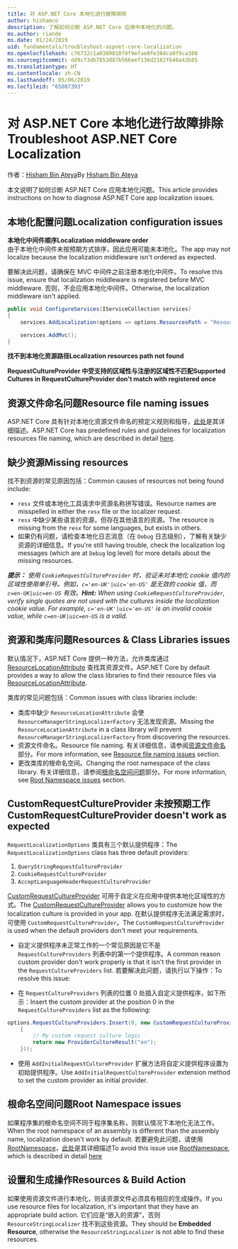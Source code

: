 ```yaml
---
title: 对 ASP.NET Core 本地化进行故障排除
author: hishamco
description: 了解如何诊断 ASP.NET Core 应用中本地化的问题。
ms.author: riande
ms.date: 01/24/2019
uid: fundamentals/troubleshoot-aspnet-core-localization
ms.openlocfilehash: c76732c1a0389818f8f9efae8fe384ca0f9ca308
ms.sourcegitcommit: dd9c73db7853d87b566eef136d2162f648a43b85
ms.translationtype: HT
ms.contentlocale: zh-CN
ms.lasthandoff: 05/06/2019
ms.locfileid: "65087393"
---
```

# <a name="troubleshoot-aspnet-core-localization"></a><span data-ttu-id="485bf-103">对 ASP.NET Core 本地化进行故障排除</span><span class="sxs-lookup"><span data-stu-id="485bf-103">Troubleshoot ASP.NET Core Localization</span></span>

<span data-ttu-id="485bf-104">作者：[Hisham Bin Ateya](https://github.com/hishamco)</span><span class="sxs-lookup"><span data-stu-id="485bf-104">By [Hisham Bin Ateya](https://github.com/hishamco)</span></span>

<span data-ttu-id="485bf-105">本文说明了如何诊断 ASP.NET Core 应用本地化问题。</span><span class="sxs-lookup"><span data-stu-id="485bf-105">This article provides instructions on how to diagnose ASP.NET Core app localization issues.</span></span>

## <a name="localization-configuration-issues"></a><span data-ttu-id="485bf-106">本地化配置问题</span><span class="sxs-lookup"><span data-stu-id="485bf-106">Localization configuration issues</span></span>

<span data-ttu-id="485bf-107">**本地化中间件顺序**</span><span class="sxs-lookup"><span data-stu-id="485bf-107">**Localization middleware order**</span></span>  
<span data-ttu-id="485bf-108">由于本地化中间件未按预期方式排序，因此应用可能未本地化。</span><span class="sxs-lookup"><span data-stu-id="485bf-108">The app may not localize because the localization middleware isn't ordered as expected.</span></span>

<span data-ttu-id="485bf-109">要解决此问题，请确保在 MVC 中间件之前注册本地化中间件。</span><span class="sxs-lookup"><span data-stu-id="485bf-109">To resolve this issue, ensure that localization middleware is registered before MVC middleware.</span></span> <span data-ttu-id="485bf-110">否则，不会应用本地化中间件。</span><span class="sxs-lookup"><span data-stu-id="485bf-110">Otherwise, the localization middleware isn't applied.</span></span>

```csharp
public void ConfigureServices(IServiceCollection services)
{
    services.AddLocalization(options => options.ResourcesPath = "Resources");

    services.AddMvc();
}
```

<span data-ttu-id="485bf-111">**找不到本地化资源路径**</span><span class="sxs-lookup"><span data-stu-id="485bf-111">**Localization resources path not found**</span></span>

<span data-ttu-id="485bf-112">**RequestCultureProvider 中受支持的区域性与注册的区域性不匹配**</span><span class="sxs-lookup"><span data-stu-id="485bf-112">**Supported Cultures in RequestCultureProvider don't match with registered once**</span></span>  

## <a name="resource-file-naming-issues"></a><span data-ttu-id="485bf-113">资源文件命名问题</span><span class="sxs-lookup"><span data-stu-id="485bf-113">Resource file naming issues</span></span>

<span data-ttu-id="485bf-114">ASP.NET Core 具有针对本地化资源文件命名的预定义规则和指导，[此处](xref:fundamentals/localization?view=aspnetcore-2.2#resource-file-naming)是其详细描述。</span><span class="sxs-lookup"><span data-stu-id="485bf-114">ASP.NET Core has predefined rules and guidelines for localization resources file naming, which are described in detail [here](xref:fundamentals/localization?view=aspnetcore-2.2#resource-file-naming).</span></span>

## <a name="missing-resources"></a><span data-ttu-id="485bf-115">缺少资源</span><span class="sxs-lookup"><span data-stu-id="485bf-115">Missing resources</span></span>

<span data-ttu-id="485bf-116">找不到资源的常见原因包括：</span><span class="sxs-lookup"><span data-stu-id="485bf-116">Common causes of resources not being found include:</span></span>

- <span data-ttu-id="485bf-117">`resx` 文件或本地化工具请求中资源名称拼写错误。</span><span class="sxs-lookup"><span data-stu-id="485bf-117">Resource names are misspelled in either the `resx` file or the localizer request.</span></span>
- <span data-ttu-id="485bf-118">`resx` 中缺少某些语言的资源，但存在其他语言的资源。</span><span class="sxs-lookup"><span data-stu-id="485bf-118">The resource is missing from the `resx` for some languages, but exists in others.</span></span>
- <span data-ttu-id="485bf-119">如果仍有问题，请检查本地化日志消息（在 `Debug` 日志级别），了解有关缺少资源的详细信息。</span><span class="sxs-lookup"><span data-stu-id="485bf-119">If you're still having trouble, check the localization log messages (which are at `Debug` log level) for more details about the missing resources.</span></span>

<span data-ttu-id="485bf-120">_**提示：** 使用 `CookieRequestCultureProvider` 时，验证未对本地化 cookie 值内的区域性使用单引号。例如，`c='en-UK'|uic='en-US'` 是无效的 cookie 值，而 `c=en-UK|uic=en-US` 有效。_</span><span class="sxs-lookup"><span data-stu-id="485bf-120">_**Hint:** When using `CookieRequestCultureProvider`, verify single quotes are not used with the cultures inside the localization cookie value. For example, `c='en-UK'|uic='en-US'` is an invalid cookie value, while `c=en-UK|uic=en-US` is a valid._</span></span>

## <a name="resources--class-libraries-issues"></a><span data-ttu-id="485bf-121">资源和类库问题</span><span class="sxs-lookup"><span data-stu-id="485bf-121">Resources & Class Libraries issues</span></span>

<span data-ttu-id="485bf-122">默认情况下，ASP.NET Core 提供一种方法，允许类库通过 [ResourceLocationAttribute](/dotnet/api/microsoft.extensions.localization.resourcelocationattribute?view=aspnetcore-2.1) 查找其资源文件。</span><span class="sxs-lookup"><span data-stu-id="485bf-122">ASP.NET Core by default provides a way to allow the class libraries to find their resource files via [ResourceLocationAttribute](/dotnet/api/microsoft.extensions.localization.resourcelocationattribute?view=aspnetcore-2.1).</span></span>

<span data-ttu-id="485bf-123">类库的常见问题包括：</span><span class="sxs-lookup"><span data-stu-id="485bf-123">Common issues with class libraries include:</span></span>
- <span data-ttu-id="485bf-124">类库中缺少 `ResourceLocationAttribute` 会使 `ResourceManagerStringLocalizerFactory` 无法发现资源。</span><span class="sxs-lookup"><span data-stu-id="485bf-124">Missing the `ResourceLocationAttribute` in a class library will prevent `ResourceManagerStringLocalizerFactory` from discovering the resources.</span></span>
- <span data-ttu-id="485bf-125">资源文件命名。</span><span class="sxs-lookup"><span data-stu-id="485bf-125">Resource file naming.</span></span> <span data-ttu-id="485bf-126">有关详细信息，请参阅[资源文件命名](#resource-file-naming-issues)部分。</span><span class="sxs-lookup"><span data-stu-id="485bf-126">For more information, see [Resource file naming issues](#resource-file-naming-issues) section.</span></span>
- <span data-ttu-id="485bf-127">更改类库的根命名空间。</span><span class="sxs-lookup"><span data-stu-id="485bf-127">Changing the root namespace of the class library.</span></span> <span data-ttu-id="485bf-128">有关详细信息，请参阅[根命名空间问题](#root-namespace-issues)部分。</span><span class="sxs-lookup"><span data-stu-id="485bf-128">For more information, see [Root Namespace issues](#root-namespace-issues) section.</span></span>

## <a name="customrequestcultureprovider-doesnt-work-as-expected"></a><span data-ttu-id="485bf-129">CustomRequestCultureProvider 未按预期工作</span><span class="sxs-lookup"><span data-stu-id="485bf-129">CustomRequestCultureProvider doesn't work as expected</span></span>

<span data-ttu-id="485bf-130">`RequestLocalizationOptions` 类具有三个默认提供程序：</span><span class="sxs-lookup"><span data-stu-id="485bf-130">The `RequestLocalizationOptions` class has three default providers:</span></span>

1. `QueryStringRequestCultureProvider`
2. `CookieRequestCultureProvider`
3. `AcceptLanguageHeaderRequestCultureProvider`

<span data-ttu-id="485bf-131">[CustomRequestCultureProvider](/dotnet/api/microsoft.aspnetcore.localization.customrequestcultureprovider?view=aspnetcore-2.1) 可用于自定义在应用中提供本地化区域性的方式。</span><span class="sxs-lookup"><span data-stu-id="485bf-131">The [CustomRequestCultureProvider](/dotnet/api/microsoft.aspnetcore.localization.customrequestcultureprovider?view=aspnetcore-2.1) allows you to customize how the localization culture is provided in your app.</span></span> <span data-ttu-id="485bf-132">在默认提供程序无法满足需求时，可使用 `CustomRequestCultureProvider`。</span><span class="sxs-lookup"><span data-stu-id="485bf-132">The `CustomRequestCultureProvider` is used when the default providers don't meet your requirements.</span></span>

- <span data-ttu-id="485bf-133">自定义提供程序未正常工作的一个常见原因是它不是 `RequestCultureProviders` 列表中的第一个提供程序。</span><span class="sxs-lookup"><span data-stu-id="485bf-133">A common reason custom provider don't work properly is that it isn't the first provider in the `RequestCultureProviders` list.</span></span> <span data-ttu-id="485bf-134">若要解决此问题，请执行以下操作：</span><span class="sxs-lookup"><span data-stu-id="485bf-134">To resolve this issue:</span></span>

- <span data-ttu-id="485bf-135">在 `RequestCultureProviders` 列表的位置 0 处插入自定义提供程序，如下所示：</span><span class="sxs-lookup"><span data-stu-id="485bf-135">Insert the custom provider at the position 0 in the `RequestCultureProviders` list as the following:</span></span>

```csharp
options.RequestCultureProviders.Insert(0, new CustomRequestCultureProvider(async context =>
    {
        // My custom request culture logic
        return new ProviderCultureResult("en");
    }));
```

- <span data-ttu-id="485bf-136">使用 `AddInitialRequestCultureProvider` 扩展方法将自定义提供程序设置为初始提供程序。</span><span class="sxs-lookup"><span data-stu-id="485bf-136">Use `AddInitialRequestCultureProvider` extension method to set the custom provider as initial provider.</span></span>

## <a name="root-namespace-issues"></a><span data-ttu-id="485bf-137">根命名空间问题</span><span class="sxs-lookup"><span data-stu-id="485bf-137">Root Namespace issues</span></span>

<span data-ttu-id="485bf-138">如果程序集的根命名空间不同于程序集名称，则默认情况下本地化无法工作。</span><span class="sxs-lookup"><span data-stu-id="485bf-138">When the root namespace of an assembly is different than the assembly name, localization doesn't work by default.</span></span> <span data-ttu-id="485bf-139">若要避免此问题，请使用 [RootNamespace](/dotnet/api/microsoft.extensions.localization.rootnamespaceattribute?view=aspnetcore-2.1)，[此处](xref:fundamentals/localization?view=aspnetcore-2.2#resource-file-naming)是其详细描述</span><span class="sxs-lookup"><span data-stu-id="485bf-139">To avoid this issue use [RootNamespace](/dotnet/api/microsoft.extensions.localization.rootnamespaceattribute?view=aspnetcore-2.1), which is described in detail [here](xref:fundamentals/localization?view=aspnetcore-2.2#resource-file-naming)</span></span>

## <a name="resources--build-action"></a><span data-ttu-id="485bf-140">设置和生成操作</span><span class="sxs-lookup"><span data-stu-id="485bf-140">Resources & Build Action</span></span>

<span data-ttu-id="485bf-141">如果使用资源文件进行本地化，则该资源文件必须具有相应的生成操作。</span><span class="sxs-lookup"><span data-stu-id="485bf-141">If you use resource files for localization, it's important that they have an appropriate build action.</span></span> <span data-ttu-id="485bf-142">它们应是“嵌入的资源”，否则 `ResourceStringLocalizer` 找不到这些资源。</span><span class="sxs-lookup"><span data-stu-id="485bf-142">They should be **Embedded Resource**, otherwise the `ResourceStringLocalizer` is not able to find these resources.</span></span>
